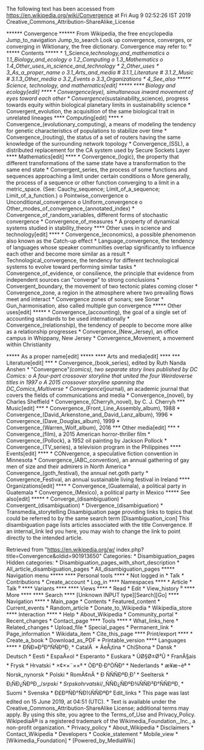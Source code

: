 The following text has been accessed from https://en.wikipedia.org/wiki/Convergence at Fri Aug 9 02:52:26 IST 2019
Creative_Commons_Attribution-ShareAlike_License




















****** Convergence ******
From Wikipedia, the free encyclopedia
Jump_to_navigation Jump_to_search
 Look up convergence, converges, or converging in Wiktionary, the free
 dictionary.
Convergence may refer to:
⁰
***** Contents *****
    * 1_Science,_technology,_and_mathematics
          o 1.1_Biology_and_ecology
          o 1.2_Computing
          o 1.3_Mathematics
          o 1.4_Other_uses_in_science_and_technology
    * 2_Other_uses
    * 3_As_a_proper_name
          o 3.1_Arts_and_media
                # 3.1.1_Literature
                # 3.1.2_Music
                # 3.1.3_Other_media
          o 3.2_Events
          o 3.3_Organizations
    * 4_See_also
***** Science, technology, and mathematics[edit] *****
**** Biology and ecology[edit] ****
    * Convergence_(eye), simultaneous inward movement of eyes toward each other
    * Convergence_(sustainability_science), progress towards equity within
      biological planetary limits in sustainability science
    * Convergent_evolution, the acquisition of the same biological trait in
      unrelated lineages
**** Computing[edit] ****
    * Convergence_(evolutionary_computing), a means of modeling the tendency
      for genetic characteristics of populations to stabilize over time
    * Convergence_(routing), the status of a set of routers having the same
      knowledge of the surrounding network topology
    * Convergence_(SSL), a distributed replacement for the CA system used by
      Secure Sockets Layer
**** Mathematics[edit] ****
    * Convergence_(logic), the property that different transformations of the
      same state have a transformation to the same end state
    * Convergent_series, the process of some functions and sequences
      approaching a limit under certain conditions
          o More generally, the process of a sequence or other function
            converging to a limit in a metric_space. (See: Cauchy_sequence;
            Limit_of_a_sequence; Limit_of_a_function.)
          o Pointwise_convergence
          o Unconditional_convergence
          o Uniform_convergence
          o Other_modes_of_convergence_(annotated_index)
    * Convergence_of_random_variables, different forms of stochastic
      convergence
    * Convergence_of_measures
    * A property of dynamical systems studied in stability_theory
**** Other uses in science and technology[edit] ****
    * Convergence_(economics), a possible phenomenon also known as the Catch-up
      effect
    * Language_convergence, the tendency of languages whose speaker communities
      overlap significantly to influence each other and become more similar as
      a result
    * Technological_convergence, the tendency for different technological
      systems to evolve toward performing similar tasks
    * Convergence_of_evidence, or consilience, the principle that evidence from
      independent sources can "converge" to strong conclusions
    * Convergent_boundary, the movement of two tectonic plates coming closer
    * Convergence_zone, a region in the atmosphere where two prevailing flows
      meet and interact
    * Convergence zones of sonars; see Sonar
    * Gun_harmonisation, also called multiple gun convergence
***** Other uses[edit] *****
    * Convergence_(accounting), the goal of a single set of accounting
      standards to be used internationally
    * Convergence_(relationship), the tendency of people to become more alike
      as a relationship progresses
    * Convergence_(New_Jersey), an office campus in Whippany, New Jersey
    * Convergence_Movement, a movement within Christianity

***** As a proper name[edit] *****
**** Arts and media[edit] ****
*** Literature[edit] ***
    * Convergence_(book_series), edited by Ruth Nanda Anshen
    * "Convergence"_(comics), two separate story lines published by DC Comics:
          o A four-part crossover storyline that united the four Weirdoverse
            titles in 1997
          o A 2015 crossover storyline spanning the DC_Comics_Multiverse
    * Convergence_(journal), an academic journal that covers the fields of
      communications and media
    * Convergence_(novel), by Charles Sheffield
    * Convergence_(Cherryh_novel), by C. J. Cherryh
*** Music[edit] ***
    * Convergence_(Front_Line_Assembly_album), 1988
    * Convergence_(David_Arkenstone_and_David_Lanz_album), 1996
    * Convergence_(Dave_Douglas_album), 1999
    * Convergence_(Warren_Wolf_album), 2016
*** Other media[edit] ***
    * Convergence_(film), a 2015 American horror-thriller film
    * Convergence_(Pollock), a 1952 oil painting by Jackson Pollock
    * Convergence_(TV_series), a television program in the Philippines
**** Events[edit] ****
    * CONvergence, a speculative fiction convention in Minnesota
    * Convergence_(ABC_convention), an annual gathering of gay men of size and
      their admirers in North America
    * Convergence_(goth_festival), the annual net.goth party
    * Convergence_Festival, an annual sustainable living festival in Ireland
**** Organizations[edit] ****
    * Convergence_(Guatemala), a political party in Guatemala
    * Convergence_(Mexico), a political party in Mexico
***** See also[edit] *****
    * Converge_(disambiguation)
    * Convergent_(disambiguation)
    * Divergence_(disambiguation)
    * Transmedia_storytelling
                      Disambiguation page providing links to topics that could
                      be referred to by the same search term
[Disambiguation_icon] This disambiguation page lists articles associated with
                      the title Convergence.
                      If an internal_link led you here, you may wish to change
                      the link to point directly to the intended article.

Retrieved from "https://en.wikipedia.org/w/
index.php?title=Convergence&oldid=901913650"
Categories:
    * Disambiguation_pages
Hidden categories:
    * Disambiguation_pages_with_short_description
    * All_article_disambiguation_pages
    * All_disambiguation_pages
***** Navigation menu *****
**** Personal tools ****
    * Not logged in
    * Talk
    * Contributions
    * Create_account
    * Log_in
**** Namespaces ****
    * Article
    * Talk
⁰
**** Variants ****
**** Views ****
    * Read
    * Edit
    * View_history
⁰
**** More ****
**** Search ****
[Unknown INPUT type][Search][Go]
**** Navigation ****
    * Main_page
    * Contents
    * Featured_content
    * Current_events
    * Random_article
    * Donate_to_Wikipedia
    * Wikipedia_store
**** Interaction ****
    * Help
    * About_Wikipedia
    * Community_portal
    * Recent_changes
    * Contact_page
**** Tools ****
    * What_links_here
    * Related_changes
    * Upload_file
    * Special_pages
    * Permanent_link
    * Page_information
    * Wikidata_item
    * Cite_this_page
**** Print/export ****
    * Create_a_book
    * Download_as_PDF
    * Printable_version
**** Languages ****
    * ÐÑÐ»Ð³Ð°ÑÑÐºÐ¸
    * CatalÃ 
    * ÄeÅ¡tina
    * ChiShona
    * Dansk
    * Deutsch
    * Eesti
    * EspaÃ±ol
    * Esperanto
    * Euskara
    * ÙØ§Ø±Ø³Û
    * FranÃ§ais
    * Frysk
    * Hrvatski
    * ×¢××¨××ª
    * ÒÐ°Ð·Ð°ÒÑÐ°
    * Nederlands
    * æ¥æ¬èª
    * Norsk_nynorsk
    * Polski
    * RomÃ¢nÄ
    * Ð ÑÑÑÐºÐ¸Ð¹
    * Seeltersk
    * Ð¡ÑÐ¿ÑÐºÐ¸_/_srpski
    * Srpskohrvatski_/_ÑÑÐ¿ÑÐºÐ¾ÑÑÐ²Ð°ÑÑÐºÐ¸
    * Suomi
    * Svenska
    * Ð£ÐºÑÐ°ÑÐ½ÑÑÐºÐ°
Edit_links
    * This page was last edited on 15 June 2019, at 04:51 (UTC).
    * Text is available under the Creative_Commons_Attribution-ShareAlike
      License; additional terms may apply. By using this site, you agree to the
      Terms_of_Use and Privacy_Policy. WikipediaÂ® is a registered trademark of
      the Wikimedia_Foundation,_Inc., a non-profit organization.
    * Privacy_policy
    * About_Wikipedia
    * Disclaimers
    * Contact_Wikipedia
    * Developers
    * Cookie_statement
    * Mobile_view
    * [Wikimedia_Foundation]
    * [Powered_by_MediaWiki]
